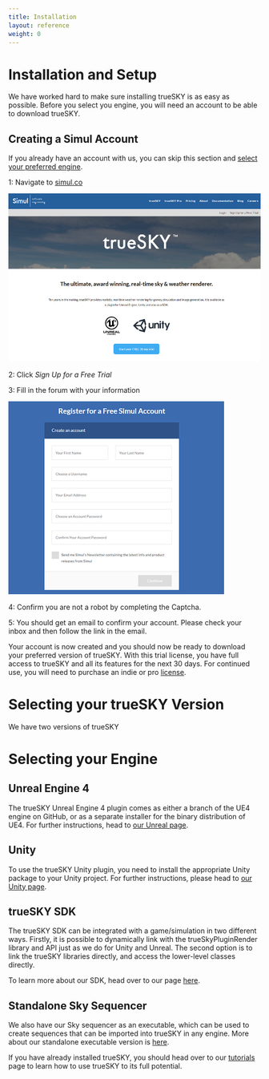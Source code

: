 ```yaml
---
title: Installation
layout: reference
weight: 0
---
```





Installation and Setup
====================
We have worked hard to make sure installing trueSKY is as easy as possible. Before you select you engine, you will need an account to be able to download trueSKY.


Creating a Simul Account
----------------
If you already have an account with us, you can skip this section and [select your preferred engine](#selecting-your-engine).

1: Navigate to [simul.co](https://simul.co/)

![](/images/websitehomepage.png)


2: Click *Sign Up for a Free Trial*



3: Fill in the forum with your information

![](/Images/signupForum.png)


4: Confirm you are not a robot by completing the Captcha.

5: You should get an email to confirm your account. Please check your inbox and then follow the link in the email.

Your account is now created and you should now be ready to download your preferred version of trueSKY. With this trial license, you have full access to trueSKY and all its features for the next 30 days. For continued use, you will need to purchase an indie or pro [license](legal).


Selecting your trueSKY Version
===============
We have two versions of trueSKY


Selecting your Engine
===================


Unreal Engine 4
---------------
The trueSKY Unreal Engine 4 plugin comes as either a branch of the UE4 engine on GitHub, or as a separate installer for the binary distribution of UE4. For further instructions, head to [our Unreal page](unreal/tutorial).

Unity
-----
To use the trueSKY Unity plugin, you need to install the appropriate Unity package to your Unity project. For further instructions, please head to [our Unity page](unity/tutorial).

trueSKY SDK
--------------
The trueSKY SDK can be integrated with a game/simulation in two different ways. Firstly, it is possible to dynamically link with the trueSkyPluginRender library and API just as we do for Unity and Unreal. The second option is to link the trueSKY libraries directly, and access the lower-level classes directly.

To learn more about our SDK, head over to our page [here](/sdk). 

Standalone Sky Sequencer
------------------------
We also have our Sky sequencer as an executable, which can be used to create sequences that can be imported into trueSKY in any engine. More about our standalone executable version is [here](tutorials/standalonesequencer.html).



If you have already installed trueSKY, you should head over to our [tutorials](tutorials) page to learn how to use trueSKY to its full potential.
